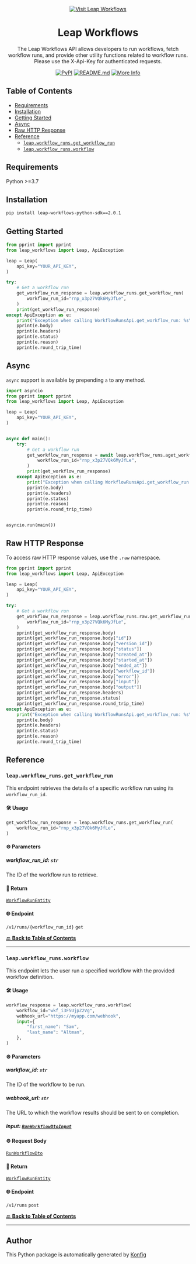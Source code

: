 <div align="center">

[![Visit Leap Workflows](https://raw.githubusercontent.com/leap-ai/workflows-sdks/HEAD/sdks/python/header.png)](https://www.tryleap.ai/)

# Leap Workflows<a id="leap-workflows"></a>

The Leap Workflows API allows developers to run workflows, fetch workflow runs, and provide other utility functions related to workflow runs. Please use the X-Api-Key for authenticated requests.


[![PyPI](https://img.shields.io/badge/PyPI-v2.0.1-blue)](https://pypi.org/project/leap-workflows-python-sdk/2.0.1)
[![README.md](https://img.shields.io/badge/README-Click%20Here-green)](https://github.com/leap-ai/workflows-sdks/tree/main/sdks/python#readme)
[![More Info](https://img.shields.io/badge/More%20Info-Click%20Here-orange)](https://tryleap.ai/)

</div>

## Table of Contents<a id="table-of-contents"></a>

<!-- toc -->

- [Requirements](#requirements)
- [Installation](#installation)
- [Getting Started](#getting-started)
- [Async](#async)
- [Raw HTTP Response](#raw-http-response)
- [Reference](#reference)
  * [`leap.workflow_runs.get_workflow_run`](#leapworkflow_runsget_workflow_run)
  * [`leap.workflow_runs.workflow`](#leapworkflow_runsworkflow)

<!-- tocstop -->

## Requirements<a id="requirements"></a>

Python >=3.7

## Installation<a id="installation"></a>

```sh
pip install leap-workflows-python-sdk==2.0.1
```

## Getting Started<a id="getting-started"></a>

```python
from pprint import pprint
from leap_workflows import Leap, ApiException

leap = Leap(
    api_key="YOUR_API_KEY",
)

try:
    # Get a workflow run
    get_workflow_run_response = leap.workflow_runs.get_workflow_run(
        workflow_run_id="rnp_x3p27VQk6MyJfLe",
    )
    print(get_workflow_run_response)
except ApiException as e:
    print("Exception when calling WorkflowRunsApi.get_workflow_run: %s\n" % e)
    pprint(e.body)
    pprint(e.headers)
    pprint(e.status)
    pprint(e.reason)
    pprint(e.round_trip_time)
```

## Async<a id="async"></a>

`async` support is available by prepending `a` to any method.

```python
import asyncio
from pprint import pprint
from leap_workflows import Leap, ApiException

leap = Leap(
    api_key="YOUR_API_KEY",
)


async def main():
    try:
        # Get a workflow run
        get_workflow_run_response = await leap.workflow_runs.aget_workflow_run(
            workflow_run_id="rnp_x3p27VQk6MyJfLe",
        )
        print(get_workflow_run_response)
    except ApiException as e:
        print("Exception when calling WorkflowRunsApi.get_workflow_run: %s\n" % e)
        pprint(e.body)
        pprint(e.headers)
        pprint(e.status)
        pprint(e.reason)
        pprint(e.round_trip_time)


asyncio.run(main())
```

## Raw HTTP Response<a id="raw-http-response"></a>

To access raw HTTP response values, use the `.raw` namespace.

```python
from pprint import pprint
from leap_workflows import Leap, ApiException

leap = Leap(
    api_key="YOUR_API_KEY",
)

try:
    # Get a workflow run
    get_workflow_run_response = leap.workflow_runs.raw.get_workflow_run(
        workflow_run_id="rnp_x3p27VQk6MyJfLe",
    )
    pprint(get_workflow_run_response.body)
    pprint(get_workflow_run_response.body["id"])
    pprint(get_workflow_run_response.body["version_id"])
    pprint(get_workflow_run_response.body["status"])
    pprint(get_workflow_run_response.body["created_at"])
    pprint(get_workflow_run_response.body["started_at"])
    pprint(get_workflow_run_response.body["ended_at"])
    pprint(get_workflow_run_response.body["workflow_id"])
    pprint(get_workflow_run_response.body["error"])
    pprint(get_workflow_run_response.body["input"])
    pprint(get_workflow_run_response.body["output"])
    pprint(get_workflow_run_response.headers)
    pprint(get_workflow_run_response.status)
    pprint(get_workflow_run_response.round_trip_time)
except ApiException as e:
    print("Exception when calling WorkflowRunsApi.get_workflow_run: %s\n" % e)
    pprint(e.body)
    pprint(e.headers)
    pprint(e.status)
    pprint(e.reason)
    pprint(e.round_trip_time)
```


## Reference<a id="reference"></a>
### `leap.workflow_runs.get_workflow_run`<a id="leapworkflow_runsget_workflow_run"></a>

This endpoint retrieves the details of a specific workflow run using its `workflow_run_id`.

#### 🛠️ Usage<a id="🛠️-usage"></a>

```python
get_workflow_run_response = leap.workflow_runs.get_workflow_run(
    workflow_run_id="rnp_x3p27VQk6MyJfLe",
)
```

#### ⚙️ Parameters<a id="⚙️-parameters"></a>

##### workflow_run_id: `str`<a id="workflow_run_id-str"></a>

The ID of the workflow run to retrieve.

#### 🔄 Return<a id="🔄-return"></a>

[`WorkflowRunEntity`](./leap_workflows/pydantic/workflow_run_entity.py)

#### 🌐 Endpoint<a id="🌐-endpoint"></a>

`/v1/runs/{workflow_run_id}` `get`

[🔙 **Back to Table of Contents**](#table-of-contents)

---

### `leap.workflow_runs.workflow`<a id="leapworkflow_runsworkflow"></a>

This endpoint lets the user run a specified workflow with the provided workflow definition.

#### 🛠️ Usage<a id="🛠️-usage"></a>

```python
workflow_response = leap.workflow_runs.workflow(
    workflow_id="wkf_i3F5UjpZ2Vg",
    webhook_url="https://myapp.com/webhook",
    input={
        "first_name": "Sam",
        "last_name": "Altman",
    },
)
```

#### ⚙️ Parameters<a id="⚙️-parameters"></a>

##### workflow_id: `str`<a id="workflow_id-str"></a>

The ID of the workflow to be run.

##### webhook_url: `str`<a id="webhook_url-str"></a>

The URL to which the workflow results should be sent to on completion.

##### input: [`RunWorkflowDtoInput`](./leap_workflows/type/run_workflow_dto_input.py)<a id="input-runworkflowdtoinputleap_workflowstyperun_workflow_dto_inputpy"></a>

#### ⚙️ Request Body<a id="⚙️-request-body"></a>

[`RunWorkflowDto`](./leap_workflows/type/run_workflow_dto.py)
#### 🔄 Return<a id="🔄-return"></a>

[`WorkflowRunEntity`](./leap_workflows/pydantic/workflow_run_entity.py)

#### 🌐 Endpoint<a id="🌐-endpoint"></a>

`/v1/runs` `post`

[🔙 **Back to Table of Contents**](#table-of-contents)

---


## Author<a id="author"></a>
This Python package is automatically generated by [Konfig](https://konfigthis.com)
